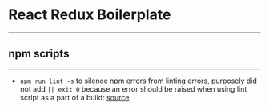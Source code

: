 # React Redux Boilerplate
-------------------------

## npm scripts
--------------
* `npm run lint -s` to silence npm errors from linting errors, purposely did not add `|| exit 0` because an error should be raised when using lint script as a part of a build: [source](https://github.com/npm/npm/issues/6124)
